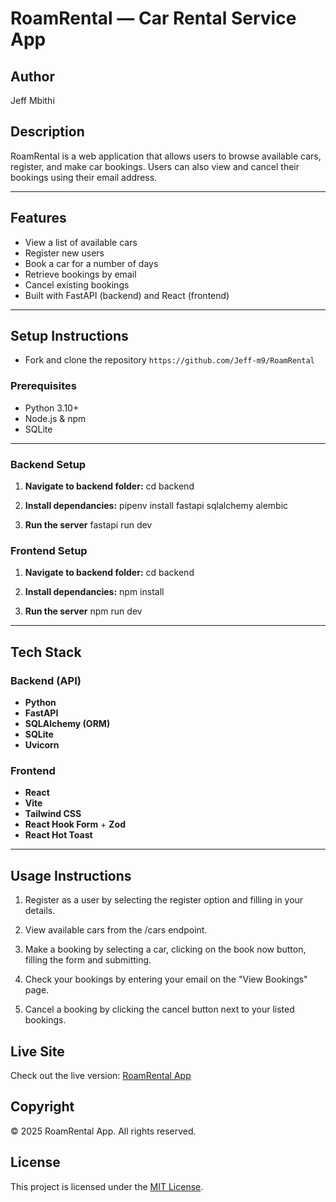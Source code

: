 # RoamRental — Car Rental Service App

## Author

Jeff Mbithi

## Description
RoamRental is a web application that allows users to browse available cars, register, and make car bookings. Users can also view and cancel their bookings using their email address.

---

## Features

- View a list of available cars
- Register new users
- Book a car for a number of days
- Retrieve bookings by email
- Cancel existing bookings
- Built with FastAPI (backend) and React (frontend)

---

## Setup Instructions

- Fork and clone the repository `https://github.com/Jeff-m9/RoamRental`

### Prerequisites
- Python 3.10+
- Node.js & npm
- SQLite

---

### Backend Setup

1. **Navigate to backend folder:**
   cd backend

2. **Install dependancies:**
   pipenv install fastapi sqlalchemy alembic

3. **Run the server**
   fastapi run dev

### Frontend Setup

1. **Navigate to backend folder:**
   cd backend

2. **Install dependancies:**
   npm install

3. **Run the server**
   npm run dev

---

## Tech Stack

### Backend (API)
- **Python**
- **FastAPI**
- **SQLAlchemy (ORM)**
- **SQLite** 
- **Uvicorn** 

### Frontend
- **React**
- **Vite**
- **Tailwind CSS**
- **React Hook Form** + **Zod** 
- **React Hot Toast** 

---

## Usage Instructions

1. Register as a user by selecting the register option and filling in your details.

2. View available cars from the /cars endpoint.

3. Make a booking by selecting a car, clicking on the book now button, filling the form and submitting.

4. Check your bookings by entering your email on the "View Bookings" page.

5. Cancel a booking by clicking the cancel button next to your listed bookings.


## Live Site

Check out the live version: [RoamRental App](https://roam-rental-frontend.vercel.app)

## Copyright

&copy; 2025 RoamRental App. All rights reserved.

## License

This project is licensed under the [MIT License](./License).
